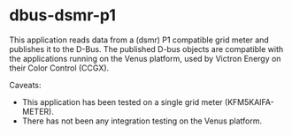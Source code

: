 dbus-dsmr-p1
============

This application reads data from a (dsmr) P1 compatible grid meter and publishes it to the D-Bus.
The published D-bus objects are compatible with the applications running on the Venus platform,
used by Victron Energy on their Color Control (CCGX).

Caveats:
* This application has been tested on a single grid meter (KFM5KAIFA-METER).
* There has not been any integration testing on the Venus platform.
